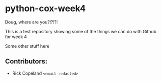 # python-cox-week4
Doug, where are you?!?!?!

This is a test repository showing some of the things we can do with Github for week 4

Some other stuff here

## Contributors:


- Rick Copeland `<email redacted>`
